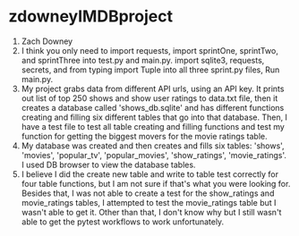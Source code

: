 # zdowneyIMDBproject
1. Zach Downey
2. I think you only need to import requests, import sprintOne, sprintTwo, and sprintThree into test.py and main.py. import sqlite3, requests, secrets, and from typing import Tuple into all three sprint.py files, Run main.py.
3. My project grabs data from different API urls, using an API key. It prints out list of top 250 shows and show user ratings to data.txt file, then it creates a database called 'shows_db.sqlite' and has different functions creating and filling six different tables that go into that database. Then, I have a test file to test all table creating and filling functions and test my function for getting the biggest movers for the movie ratings table. 
4. My database was created and then creates and fills six tables: 'shows', 'movies', 'popular_tv', 'popular_movies', 'show_ratings', 'movie_ratings'. I used DB browser to view the database tables. 
5. I believe I did the create new table and write to table test correctly for four table functions, but I am not sure if that's what you were looking for. Besides that, I was not able to create a test for the show_ratings and movie_ratings tables, I attempted to test the movie_ratings table but I wasn't able to get it. Other than that, I don't know why but I still wasn't able to get the pytest workflows to work unfortunately. 
